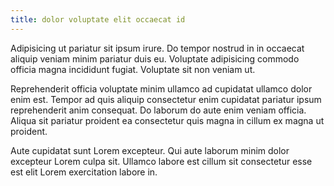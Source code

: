 ```yaml
---
title: dolor voluptate elit occaecat id
---
```


Adipisicing ut pariatur sit ipsum irure. Do tempor nostrud in in occaecat aliquip veniam minim pariatur duis eu. Voluptate adipisicing commodo officia magna incididunt fugiat. Voluptate sit non veniam ut.

Reprehenderit officia voluptate minim ullamco ad cupidatat ullamco dolor enim est. Tempor ad quis aliquip consectetur enim cupidatat pariatur ipsum reprehenderit anim consequat. Do laborum do aute enim veniam officia. Aliqua sit pariatur proident ea consectetur quis magna in cillum ex magna ut proident.

Aute cupidatat sunt Lorem excepteur. Qui aute laborum minim dolor excepteur Lorem culpa sit. Ullamco labore est cillum sit consectetur esse est elit Lorem exercitation labore in.
